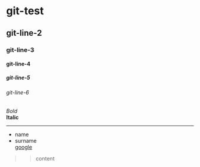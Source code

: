 # git-test 
## git-line-2
### git-line-3  
#### git-line-4  
##### git-line-5  
###### git-line-6  
*Bold*  
**Italic**
***  
* name  
* surname  
[google](https://www.google.com/)
>> content